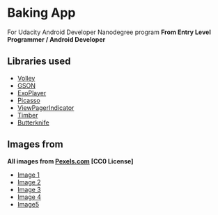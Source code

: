 # Baking App

For Udacity Android Developer Nanodegree program
__From Entry Level Programmer / Android Developer__


## Libraries used

* [Volley](https://github.com/google/volley)
* [GSON](https://github.com/google/gson)
* [ExoPlayer](https://github.com/google/ExoPlayer)
* [Picasso](https://github.com/square/picasso)
* [ViewPagerIndicator](https://github.com/ronaldsmartin/Material-ViewPagerIndicator)
* [Timber](https://github.com/JakeWharton/timber)
* [Butterknife](https://github.com/JakeWharton/butterknife)

## Images from

__All images from [Pexels.com](https://www.pexels.com) [CC0 License]__
* [Image 1](https://www.pexels.com/photo/bread-on-white-plate-973234/)
* [Image 2](https://www.pexels.com/photo/pizza-kitchen-recipe-rolling-pin-9510/)
* [Image 3](https://www.pexels.com/photo/pizza-kitchen-recipe-rolling-pin-9510/)
* [Image 4](https://www.pexels.com/photo/baked-pies-and-breads-873653/)
* [Image5](https://www.pexels.com/photo/baked-bakery-baking-bread-230743/)